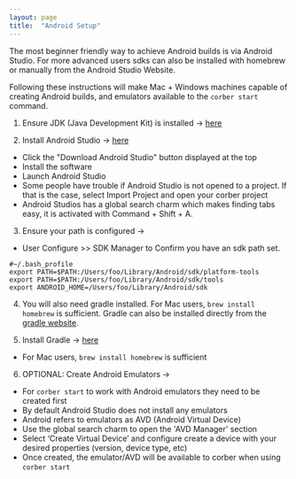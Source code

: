 ```yaml
---
layout: page
title:  "Android Setup"
---
```


The most beginner friendly way to achieve Android builds is via Android Studio. For more advanced users  sdks can also be installed with homebrew or manually from the Android Studio Website.

Following these instructions will make Mac + Windows machines capable of creating Android builds, and emulators available to the `corber start` command.

1. Ensure JDK (Java Development Kit) is installed ->
  [here](http://www.oracle.com/technetwork/java/javase/downloads/index.html)

2. Install Android Studio ->
  [here](https://developer.android.com/studio/index.html)
- Click the "Download Android Studio" button displayed at the top
- Install the software
- Launch Android Studio
- Some people have trouble if Android Studio is not opened to a project. If that is the case, select Import Project and open your corber project
- Android Studios has a global search charm which makes finding tabs easy, it is activated with Command + Shift + A.

3. Ensure your path is configured ->
- User Configure >> SDK Manager to Confirm you have an sdk path set.

```
#~/.bash_profile
export PATH=$PATH:/Users/foo/Library/Android/sdk/platform-tools
export PATH=$PATH:/Users/foo/Library/Android/sdk/tools
export ANDROID_HOME=/Users/foo/Library/Android/sdk
```

4. You will also need gradle installed. For Mac users, `brew install homebrew` is sufficient. Gradle can also be installed directly from the [gradle website](https://gradle.org/).

5. Install Gradle -> [here](https://gradle.org/install/)
- For Mac users, `brew install homebrew` is sufficient

6. OPTIONAL: Create Android Emulators ->
- For `corber start` to work with Android emulators they need to be created first
- By default Android Studio does not install any emulators
- Android refers to emulators as AVD (Android Virtual Device)
- Use the global search charm to open the 'AVD Manager' section
- Select ‘Create Virtual Device’ and configure create a device with your desired properties (version, device type, etc)
- Once created, the emulator/AVD will be available to corber when using `corber start`
